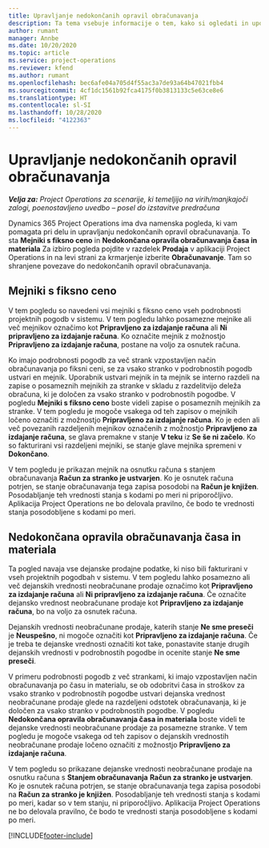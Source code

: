 ```yaml
---
title: Upravljanje nedokončanih opravil obračunavanja
description: Ta tema vsebuje informacije o tem, kako si ogledati in uporabljati nedokončana opravila obračunavanja v aplikaciji Project Operations.
author: rumant
manager: Annbe
ms.date: 10/20/2020
ms.topic: article
ms.service: project-operations
ms.reviewer: kfend
ms.author: rumant
ms.openlocfilehash: bec6afe04a705d4f55ac3a7de93a64b47021fbb4
ms.sourcegitcommit: 4cf1dc1561b92fca4175f0b3813133c5e63ce8e6
ms.translationtype: HT
ms.contentlocale: sl-SI
ms.lasthandoff: 10/28/2020
ms.locfileid: "4122363"
---
```

# <a name="manage-the-billing-backlog"></a>Upravljanje nedokončanih opravil obračunavanja

_**Velja za:** Project Operations za scenarije, ki temeljijo na virih/manjkajoči zalogi, poenostavljeno uvedbo – posel do izstavitve predračuna_

Dynamics 365 Project Operations ima dva namenska pogleda, ki vam pomagata pri delu in upravljanju nedokončanih opravil obračunavanja. To sta **Mejniki s fiksno ceno** in **Nedokončana opravila obračunavanja časa in materiala** Za izbiro pogleda pojdite v razdelek **Prodaja** v aplikaciji Project Operations in na levi strani za krmarjenje izberite **Obračunavanje**. Tam so shranjene povezave do nedokončanih opravil obračunavanja.

## <a name="fixed-price-milestones"></a>Mejniki s fiksno ceno

V tem pogledu so navedeni vsi mejniki s fiksno ceno vseh podrobnosti projektnih pogodb v sistemu. V tem pogledu lahko posamezne mejnike ali več mejnikov označimo kot **Pripravljeno za izdajanje računa** ali **Ni pripravljeno za izdajanje računa**. Ko označite mejnik z možnostjo **Pripravljeno za izdajanje računa**, postane na voljo za osnutek računa.

Ko imajo podrobnosti pogodb za več strank vzpostavljen način obračunavanja po fiksni ceni, se za vsako stranko v podrobnostih pogodb ustvari en mejnik. Uporabnik ustvari mejnik in ta mejnik se interno razdeli na zapise o posameznih mejnikih za stranke v skladu z razdelitvijo deleža obračuna, ki je določen za vsako stranko v podrobnostih pogodbe. V pogledu **Mejniki s fiksno ceno** boste videli zapise o posameznih mejnikih za stranke. V tem pogledu je mogoče vsakega od teh zapisov o mejnikih ločeno označiti z možnostjo **Pripravljeno za izdajanje računa**. Ko je eden ali več povezanih razdeljenih mejnikov označenih z možnostjo **Pripravljeno za izdajanje računa**, se glava premakne v stanje **V teku** iz **Se še ni začelo**. Ko so fakturirani vsi razdeljeni mejniki, se stanje glave mejnika spremeni v **Dokončano**.

V tem pogledu je prikazan mejnik na osnutku računa s stanjem obračunavanja **Račun za stranko je ustvarjen**. Ko je osnutek računa potrjen, se stanje obračunavanja tega zapisa posodobi na **Račun je knjižen**. Posodabljanje teh vrednosti stanja s kodami po meri ni priporočljivo. Aplikacija Project Operations ne bo delovala pravilno, če bodo te vrednosti stanja posodobljene s kodami po meri.

## <a name="time-and-material-billing-backlog"></a>Nedokončana opravila obračunavanja časa in materiala

Ta pogled navaja vse dejanske prodajne podatke, ki niso bili fakturirani v vseh projektnih pogodbah v sistemu. V tem pogledu lahko posamezno ali več dejanskih vrednosti neobračunane prodaje označimo kot **Pripravljeno za izdajanje računa** ali **Ni pripravljeno za izdajanje računa**. Če označite dejansko vrednost neobračunane prodaje kot **Pripravljeno za izdajanje računa**, bo na voljo za osnutek računa.

Dejanskih vrednosti neobračunane prodaje, katerih stanje **Ne sme preseči** je **Neuspešno**, ni mogoče označiti kot **Pripravljeno za izdajanje računa**. Če je treba te dejanske vrednosti označiti kot take, ponastavite stanje drugih dejanskih vrednosti v podrobnostih pogodbe in ocenite stanje **Ne sme preseči**.

V primeru podrobnosti pogodb z več strankami, ki imajo vzpostavljen način obračunavanja po času in materialu, se ob odobritvi časa in stroškov za vsako stranko v podrobnostih pogodbe ustvari dejanska vrednost neobračunane prodaje glede na razdeljeni odstotek obračunavanja, ki je določen za vsako stranko v podrobnostih pogodbe. V pogledu **Nedokončana opravila obračunavanja časa in materiala** boste videli te dejanske vrednosti neobračunane prodaje za posamezne stranke. V tem pogledu je mogoče vsakega od teh zapisov o dejanskih vrednostih neobračunane prodaje ločeno označiti z možnostjo **Pripravljeno za izdajanje računa**.

V tem pogledu so prikazane dejanske vrednosti neobračunane prodaje na osnutku računa s **Stanjem obračunavanja** **Račun za stranko je ustvarjen**. Ko je osnutek računa potrjen, se stanje obračunavanja tega zapisa posodobi na **Račun za stranko je knjižen**. Posodabljanje teh vrednosti stanja s kodami po meri, kadar so v tem stanju, ni priporočljivo. Aplikacija Project Operations ne bo delovala pravilno, če bodo te vrednosti stanja posodobljene s kodami po meri.


[!INCLUDE[footer-include](../includes/footer-banner.md)]